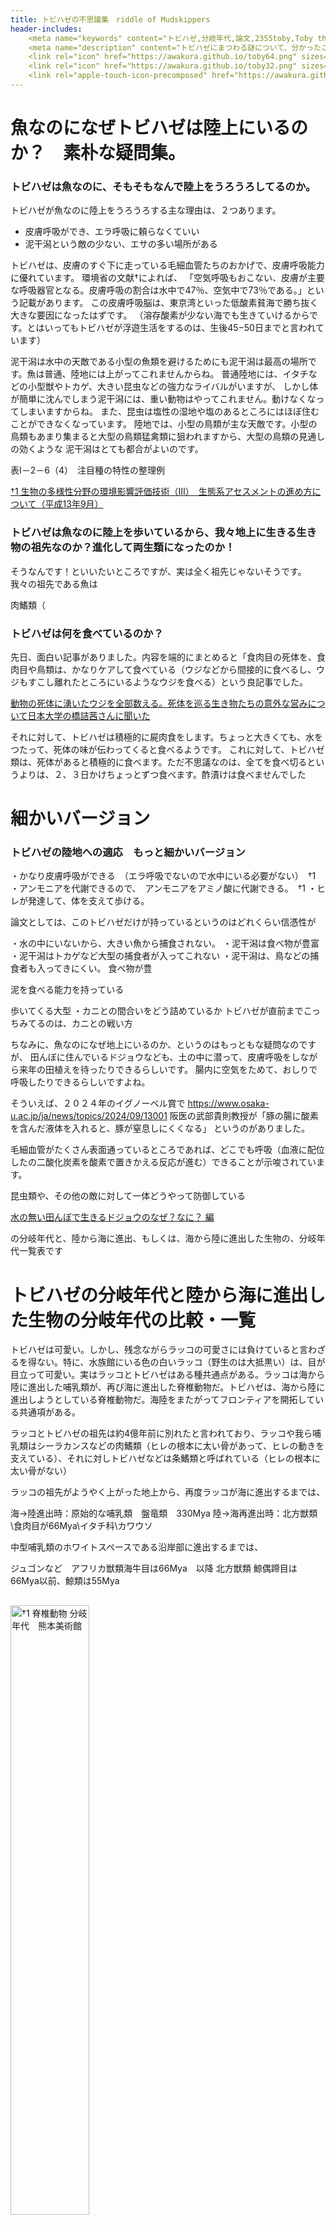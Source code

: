 ```yaml
---
title: トビハゼの不思議集　riddle of Mudskippers
header-includes:
	<meta name="keywords" content="トビハゼ,分岐年代,論文,2355toby,Toby the mudskipper,P Modestus,素朴な疑問" />
	<meta name="description" content="トビハゼにまつわる謎について、分かったことを記述しています。" />
	<link rel="icon" href="https://awakura.github.io/toby64.png" sizes="64x64" type="image/png" /> 
	<link rel="icon" href="https://awakura.github.io/toby32.png" sizes="32x32" type="image/png" />  
	<link rel="apple-touch-icon-precomposed" href="https://awakura.github.io/toby150.png" />
---
```


# 魚なのになぜトビハゼは陸上にいるのか？　素朴な疑問集。

### トビハゼは魚なのに、そもそもなんで陸上をうろうろしてるのか。

トビハゼが魚なのに陸上をうろうろする主な理由は、２つあります。

- 皮膚呼吸ができ、エラ呼吸に頼らなくていい
- 泥干潟という敵の少ない、エサの多い場所がある

トビハゼは、皮膚のすぐ下に走っている毛細血管たちのおかげで、皮膚呼吸能力に優れています。
環境省の文献†によれば、
「空気呼吸もおこない、皮膚が主要な呼吸器官となる。皮膚呼吸の割合は水中で47％、空気中で73％である。」という記載があります。
この皮膚呼吸脳は、東京湾といった低酸素貧海で勝ち抜く大きな要因になったはずです。
（溶存酸素が少ない海でも生きていけるからです。とはいってもトビハゼが浮遊生活をするのは、生後45−50日までと言われています）

泥干潟は水中の天敵である小型の魚類を避けるためにも泥干潟は最高の場所です。魚は普通、陸地には上がってこれませんからね。
普通陸地には、イタチなどの小型獣やトカゲ、大きい昆虫などの強力なライバルがいますが、
しかし体が簡単に沈んでしまう泥干潟には、重い動物はやってこれません。動けなくなってしまいますからね。
また、昆虫は塩性の湿地や塩のあるところにはほぼ住むことができなくなっています。
陸地では、小型の鳥類が主な天敵です。小型の鳥類もあまり集まると大型の鳥類猛禽類に狙われますから、大型の鳥類の見通しの効くような
泥干潟はとても都合がよいのです。


表I－2－6（4）　注目種の特性の整理例

[†1 生物の多様性分野の環境影響評価技術（III）　生態系アセスメントの進め方について（平成13年9月）](http://assess.env.go.jp/files/0_db/seika/4738_01/3/sec1-2.html)



### トビハゼは魚なのに陸上を歩いているから、我々地上に生きる生き物の祖先なのか？進化して両生類になったのか！

そうなんです！といいたいところですが、実は全く祖先じゃないそうです。
我々の祖先である魚は

肉鰭類（


### トビハゼは何を食べているのか？

先日、面白い記事がありました。内容を端的にまとめると「食肉目の死体を、食肉目や鳥類は、かなりケアして食べている（ウジなどから間接的に食べるし、ウジもすこし離れたところにいるようなウジを食べる）という良記事でした。

[動物の死体に湧いたウジを全部数える。死体を巡る生き物たちの意外な営みについて日本大学の橋詰茜さんに聞いた](https://hotozero.com/knowledge/nihon-u_scavenging/)

それに対して、トビハゼは積極的に屍肉食をします。ちょっと大きくても、水をつたって、死体の味が伝わってくると食べるようです。
これに対して、トビハゼ類は、死体があると積極的に食べます。ただ不思議なのは、全てを食べ切るというよりは、２、３日かけちょっとずつ食べます。酢漬けは食べませんでした




# 細かいバージョン

### トビハゼの陸地への適応　もっと細かいバージョン

・かなり皮膚呼吸ができる　（エラ呼吸でないので水中にいる必要がない）　†1
・アンモニアを代謝できるので、　アンモニアをアミノ酸に代謝できる。　†1
・ヒレが発達して、体を支えて歩ける。

論文としては、このトビハゼだけが持っているというのはどれくらい信憑性が

・水の中にいないから、大きい魚から捕食されない。
・泥干潟は食べ物が豊富
・泥干潟はトカゲなど大型の捕食者が入ってこれない
・泥干潟は、鳥などの捕食者も入ってきにくい。
食べ物が豊

泥を食べる能力を持っている

歩いてくる大型
・カニとの間合いをどう詰めているか  トビハゼが直前までこっちみてるのは、カニとの戦い方

ちなみに、魚なのになぜ地上にいるのか、というのはもっともな疑問なのですが、
田んぼに住んでいるドジョウなども、土の中に潜って、皮膚呼吸をしながら来年の田植えを待ったりできるらしいです。
腸内に空気をためて、おしりで呼吸したりできるらしいですよね。

そういえば、２０２４年のイグノーベル賞で
https://www.osaka-u.ac.jp/ja/news/topics/2024/09/13001
阪医の武部貴則教授が「豚の腸に酸素を含んだ液体を入れると、豚が窒息しにくくなる」
というのがありました。

毛細血管がたくさん表面通っているところであれば、どこでも呼吸（血液に配位したの二酸化炭素を酸素で置きかえる反応が進む）できることが示唆されています。


昆虫類や、その他の敵に対して一体どうやって防御している


[水の無い田んぼで生きるドジョウのなぜ？なに？ 編](https://global.honda/jp/philanthropy/hondawoods/forest/library/006/)

の分岐年代と、陸から海に進出、もしくは、海から陸に進出した生物の、分岐年代一覧表です



# トビハゼの分岐年代と陸から海に進出した生物の分岐年代の比較・一覧

トビハゼは可愛い。しかし、残念ながらラッコの可愛さには負けていると言わざるを得ない。特に、水族館にいる色の白いラッコ（野生のは大抵黒い）は、目が目立って可愛い。実はラッコとトビハゼはある種共通点がある。ラッコは海から陸に進出した哺乳類が、再び海に進出した脊椎動物だ。トビハゼは、海から陸に進出しようとしている脊椎動物だ。海陸をまたがってフロンティアを開拓している共通項がある。

ラッコとトビハゼの祖先は約4億年前に別れたと言われており、ラッコや我ら哺乳類はシーラカンスなどの肉鰭類（ヒレの根本に太い骨があって、ヒレの動きを支えている）、それに対しトビハゼなどは条鰭類と呼ばれている（ヒレの根本に太い骨がない）

ラッコの祖先がようやく上がった地上から、再度ラッコが海に進出するまでは、


海→陸進出時：原始的な哺乳類　盤竜類　330Mya
陸→海再進出時：北方獣類\食肉目が66Mya\イタチ科\カワウソ

中型哺乳類のホワイトスペースである沿岸部に進出するまでは、

ジュゴンなど　アフリカ獣類海牛目は66Mya　以降
北方獣類  鯨偶蹄目は　66Mya以前、鯨類は55Mya



##



<img alt="†1 脊椎動物 分岐年代　熊本美術館" src="https://kumamoto-museum.net/kmnc/wp-content/uploads/sites/2/2020/06/73eab54b0e5d9166043ae8f2293fbe04.jpg" width="50%">

[†3 分子情報に基づいた真獣類の系統と進化(2021)](https://web.archive.org/web/20211207041922id_/https://www.jstage.jst.go.jp/article/mammalianscience/60/2/60_269/_pdf)

[†4 SINE配列に学ぶ生命の進化](https://www.jstage.jst.go.jp/article/kagakutoseibutsu1962/36/8/36_8_523/_pdf/-char/ja)

食肉目が66Myaなので、イタチ科　カワウソはそれ以降　30Mya　CyZmayYUcAAGG5P.jpgによると

[†5 Turtle-phylogeny-and-divergence-time-estimation-by-molecular-clock-analysis](https://www.researchgate.net/figure/Turtle-phylogeny-and-divergence-time-estimation-by-molecular-clock-analysis-a-Two_fig1_361421507)

[†6 ゲノム解読から明らかになったカメの進化(2013)](https://www.riken.jp/press/2013/20130429_1/)
亀自体の分岐は260Mya
†5
海亀の分岐が100Mya


Once upon a time Joseph Campbell said "And the only myth that is going to be worth thinking about in the immediate future is one that is talking about the planet, not the city, not these people, but the planet, and everybody on it."
And now, we have a universal problem with planet, the climate change.
We Hitachi are coping with this climate change through our environmental-concious products,


亀は元々陸やったんやな。　海亀がさきやと思ってた。
トータス松本　はリクガメ
ニンジャタートルズは海亀
ニンジャトータスィーズのほうがええやろ、しらんけど。
トビハゼと一緒に昼ごはん食べようと思って、マグロの刺身買ってきて、分け分けして食べた。　トビーはマグロがあまり好きじゃないようだ、青魚のときと食いつきが違う。


海 → 陸 → 海

・原始的な爬虫類　330Mya　→ 首長竜　230Mya 100Myaで海に戻る。
・原始的な爬虫類　330Mya　→ 蛇類　ウミヘビ類　10Mya †2　320Myaで海に戻る

嗅覚受容体
†2
[ウミヘビ類のゲノム解読に成功](https://www.excells.orion.ac.jp/news/1207)

亀

海亀爬虫類？　亀は陸亀。


タガメ

軟体動物、カタツムリ

子供の頃水の中に住んで、

子供の頃外に住んで　、水のなかに帰ってくる


海ー＞陸ー＞空ー＞陸
原始的な鳥類　150Mya
 ダチョウ
 キウイ

原始的な哺乳類　盤竜類　330Mya　

北方獣類　食肉目が66Myaなので、イタチ科　カワウソはそれ以降

ジュゴンなど　アフリカ獣類海牛目は66Mya　以降
北方獣類  鯨偶蹄目は　66Mya以前、鯨類は55Mya



### デトリタス食　detritus

生物の死骸、排出物、分解物などが堆積した泥。
易分解性・難分解性、のものに大きく分けられる。
一般的な、植物デトリタス食生物にとって、
易分解性デトリタス(labaile detritus)は、オリゴペプチドを主とする。海藻由来、植物プランクトン由来。
対して難分解性デトリタス(refactory detritus)は、海草由来となる。
富岡湾干潟の表層砂のオリゴペプチド含量は砂１g乾燥重量あたり0.4−0.5mgとのこと。
†

### 引き込み摂食者　subductor
深い巣を作るものは、基質表層にあるデトリタスを、巣穴の奥に引き込んで食べるものがある。体の上下運動や、漏斗上の巣などを用いる。


### bioturbation　ベントスによる基質改変作用
トビハゼなどが巣穴を掘る、もしくは、干潟中のデトリタスや微生物を食べるために、大量の泥を巣穴から持ち出すことで、
巣穴の灌水作用が起こり、酸化層の拡大と還元層の消失（窒素まわりの還元微生物群など）
こういった改変作用を協力に起こすものを２０００年代初頭、生態系エンジニア　ecosystem engineerと言う向きもあった。
†

たくさん砂を掘る必要がある

# 進化


## 系統解析　phylogenetic analysis

### 系統樹　phylogenetic tree

### 分岐年代 divergence time

(estimates of divergence times in the echinoidea)  Time scale of eutherian evolution




# 部位名称


# references

†　天草の渚（浅海性ベントスの生態学）§１砂質干潟のベントス群集　玉木昭夫
 ハルマンスナモグリを中心に、三十年にわたる個体数の増減など、生物間のバランスなどを研究したもの。
一旦は絶滅したかと思われる群が、捕食者のさらに上位の捕食圧などにより減ると、数十年経って数を増やす例などが紹介されている。
